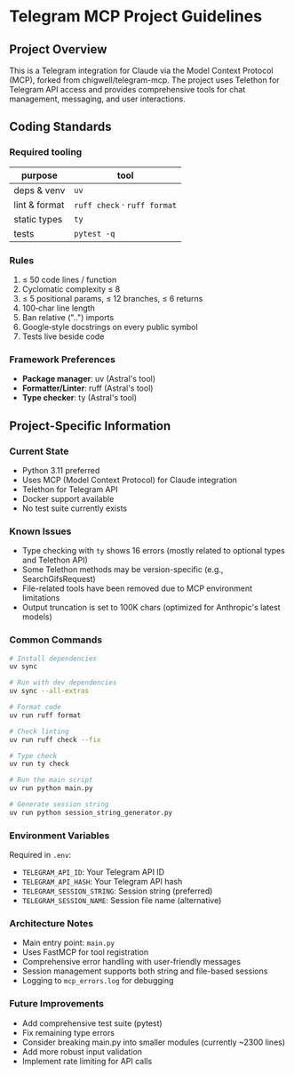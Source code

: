 # Telegram MCP Project Guidelines

## Project Overview
This is a Telegram integration for Claude via the Model Context Protocol (MCP), forked from chigwell/telegram-mcp. The project uses Telethon for Telegram API access and provides comprehensive tools for chat management, messaging, and user interactions.

## Coding Standards

### Required tooling
| purpose          | tool                           |
|------------------|--------------------------------|
| deps & venv      | `uv`                           |
| lint & format    | `ruff check` · `ruff format`   |
| static types     | `ty`                           |
| tests            | `pytest -q`                    |

### Rules
1. ≤ 50 code lines / function  
2. Cyclomatic complexity ≤ 8  
3. ≤ 5 positional params, ≤ 12 branches, ≤ 6 returns  
4. 100‑char line length  
5. Ban relative ("..") imports  
6. Google‑style docstrings on every public symbol  
7. Tests live beside code

### Framework Preferences
- **Package manager**: uv (Astral's tool)
- **Formatter/Linter**: ruff (Astral's tool)
- **Type checker**: ty (Astral's tool)

## Project-Specific Information

### Current State
- Python 3.11 preferred
- Uses MCP (Model Context Protocol) for Claude integration
- Telethon for Telegram API
- Docker support available
- No test suite currently exists

### Known Issues
- Type checking with `ty` shows 16 errors (mostly related to optional types and Telethon API)
- Some Telethon methods may be version-specific (e.g., SearchGifsRequest)
- File-related tools have been removed due to MCP environment limitations
- Output truncation is set to 100K chars (optimized for Anthropic's latest models)

### Common Commands
```bash
# Install dependencies
uv sync

# Run with dev dependencies
uv sync --all-extras

# Format code
uv run ruff format

# Check linting
uv run ruff check --fix

# Type check
uv run ty check

# Run the main script
uv run python main.py

# Generate session string
uv run python session_string_generator.py
```

### Environment Variables
Required in `.env`:
- `TELEGRAM_API_ID`: Your Telegram API ID
- `TELEGRAM_API_HASH`: Your Telegram API hash  
- `TELEGRAM_SESSION_STRING`: Session string (preferred)
- `TELEGRAM_SESSION_NAME`: Session file name (alternative)

### Architecture Notes
- Main entry point: `main.py`
- Uses FastMCP for tool registration
- Comprehensive error handling with user-friendly messages
- Session management supports both string and file-based sessions
- Logging to `mcp_errors.log` for debugging

### Future Improvements
- Add comprehensive test suite (pytest)
- Fix remaining type errors
- Consider breaking main.py into smaller modules (currently ~2300 lines)
- Add more robust input validation
- Implement rate limiting for API calls